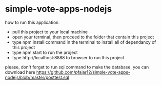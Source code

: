 # simple-vote-apps-nodejs

how to run this application:
- pull this project to your local machine
- open your terminal, then proceed to the folder that contain this project
- type npm install command in the terminal to install all of dependancy of this project
- type npm start to run the project
- type http://localhost:8888 to browser to run this project


please, don't forget to run sql command to make the database.
you can download here https://github.com/pfajar12/simple-vote-apps-nodejs/blob/master/posttest.sql
